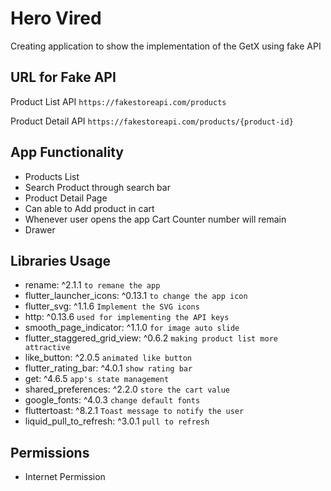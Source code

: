 # Hero Vired
Creating application to show the implementation of the GetX using fake API

## URL for Fake API

Product List API
`https://fakestoreapi.com/products`

Product Detail API
`https://fakestoreapi.com/products/{product-id}`

## App Functionality

- Products List
- Search Product through search bar
- Product Detail Page
- Can able to Add product in cart
- Whenever user opens the app Cart Counter number will remain
- Drawer

## Libraries Usage
- rename: ^2.1.1  `to remane the app`
- flutter_launcher_icons: ^0.13.1  `to change the app icon`
- flutter_svg: ^1.1.6  `Implement the SVG icons`
- http: ^0.13.6  `used for implementing the API keys`
- smooth_page_indicator: ^1.1.0  `for image auto slide`
- flutter_staggered_grid_view: ^0.6.2  `making product list more attractive`
- like_button: ^2.0.5  `animated like button`
- flutter_rating_bar: ^4.0.1  `show rating bar`
- get: ^4.6.5  `app's state management`
- shared_preferences: ^2.2.0  `store the cart value`
- google_fonts: ^4.0.3  `change default fonts`
- fluttertoast: ^8.2.1  `Toast message to notify the user`
- liquid_pull_to_refresh: ^3.0.1  `pull to refresh`


## Permissions
- Internet Permission
